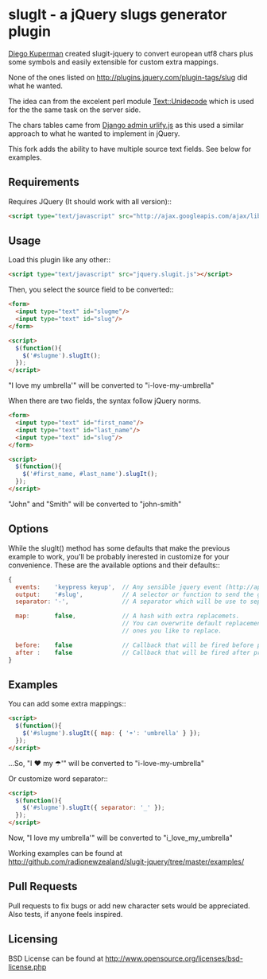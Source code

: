 # slugIt - a jQuery slugs generator plugin

[Diego Kuperman](https://github.com/diegok/slugit-jquery) created slugit-jquery to convert european utf8 chars plus some symbols and easily extensible for custom extra mappings.

None of the ones listed on http://plugins.jquery.com/plugin-tags/slug did what he wanted.

The idea can from the excelent perl module [Text::Unidecode](http://search.cpan.org/dist/Text-Unidecode/) which is used for the the same task on the server side.

The chars tables came from [Django admin urlify.js](http://code.djangoproject.com/browser/django/trunk/django/contrib/admin/media/js/urlify.js)
as this used a similar approach to what he wanted to implement in jQuery.

This fork adds the ability to have multiple source text fields. See below for examples.

## Requirements

Requires JQuery (It should work with all version)::

```html
<script type="text/javascript" src="http://ajax.googleapis.com/ajax/libs/jquery/1.8.3/jquery.min.js"></script>
```

## Usage

Load this plugin like any other::

```html
<script type="text/javascript" src="jquery.slugit.js"></script>
```

Then, you select the source field to be converted::
```html
<form>
  <input type="text" id="slugme"/>
  <input type="text" id="slug"/>
</form>

<script>
  $(function(){
    $('#slugme').slugIt();
  });
</script>
```

"I love my umbrella'" will be converted to "i-love-my-umbrella"

When there are two fields, the syntax follow jQuery norms.

```html
<form>
  <input type="text" id="first_name"/>
  <input type="text" id="last_name"/>
  <input type="text" id="slug"/>
</form>

<script>
  $(function(){
    $('#first_name, #last_name').slugIt();
  });
</script>
```

"John" and "Smith" will be converted to "john-smith"


## Options

While the slugIt() method has some defaults that make the previous example to work, you'll be probably
inerested in customize for your convenience. These are the available options and their defaults::

```javascript
{
  events:    'keypress keyup',  // Any sensible jquery event (http://api.jquery.com/category/events/)
  output:    '#slug',           // A selector or function to send the generated slug
  separator: '-',               // A separator which will be use to separate words

  map:       false,             // A hash with extra replacemets.
                                // You can overwrite default replacements just passing the
                                // ones you like to replace.

  before:    false              // Callback that will be fired before processing slug (you can modify the input)
  after :    false              // Callback that will be fired after processing slug (You can modify the slug)
}
```

## Examples

You can add some extra mappings::

```html
<script>
  $(function(){
    $('#slugme').slugIt({ map: { '☂': 'umbrella' } });
  });
</script>
```

...So, "I ♥ my ☂'" will be converted to "i-love-my-umbrella"

Or customize word separator::
```html
<script>
  $(function(){
    $('#slugme').slugIt({ separator: '_' });
  });
</script>
```

Now, "I love my umbrella'" will be converted to "i_love_my_umbrella"

Working examples can be found at http://github.com/radionewzealand/slugit-jquery/tree/master/examples/

## Pull Requests

Pull requests to fix bugs or add new character sets would be appreciated. Also tests, if anyone feels inspired.

## Licensing

BSD License can be found at http://www.opensource.org/licenses/bsd-license.php
